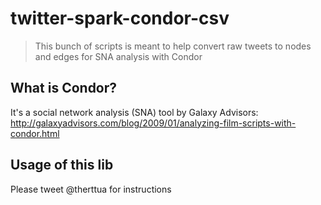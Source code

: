 # twitter-spark-condor-csv
> This bunch of scripts is meant to help convert raw tweets to nodes and edges for SNA analysis with Condor

## What is Condor?

It's a social network analysis (SNA) tool by Galaxy Advisors: http://galaxyadvisors.com/blog/2009/01/analyzing-film-scripts-with-condor.html

## Usage of this lib
Please tweet @therttua for instructions
